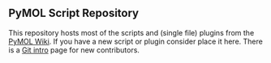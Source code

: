 ## PyMOL Script Repository

This repository hosts most of the scripts and (single file) plugins from the [PyMOL Wiki](http://www.pymolwiki.org/). If you have a new script or plugin consider place it here. There is a [Git intro](http://www.pymolwiki.org/index.php/Git_intro) page for new contributors.
